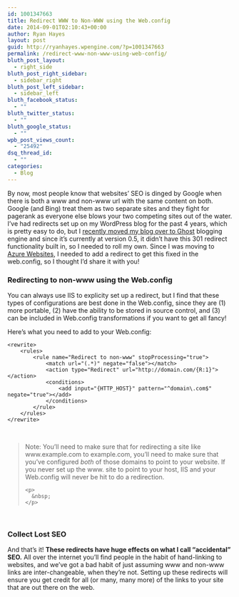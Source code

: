 ```yaml
---
id: 1001347663
title: Redirect WWW to Non-WWW using the Web.config
date: 2014-09-01T02:10:43+00:00
author: Ryan Hayes
layout: post
guid: http://ryanhayes.wpengine.com/?p=1001347663
permalink: /redirect-www-non-www-using-web-config/
bluth_post_layout:
  - right_side
bluth_post_right_sidebar:
  - sidebar_right
bluth_post_left_sidebar:
  - sidebar_left
bluth_facebook_status:
  - ""
bluth_twitter_status:
  - ""
bluth_google_status:
  - ""
wpb_post_views_count:
  - "25492"
dsq_thread_id:
  - ""
categories:
  - Blog
---
```

<div class="wrapper">
  By now, most people know that websites&#8217; SEO is dinged by Google when there is both a www and non-www url with the same content on both. Google (and Bing) treat them as two separate sites and they fight for pagerank as everyone else blows your two competing sites out of the water. I&#8217;ve had redirects set up on my WordPress blog for the past 4 years, which is pretty easy to do, but I <a title="Ghost VS WordPress (and Why I Migrated Back to WordPress)" href="http://ryanhayes.net/ghost-vs-wordpress-migrating/">recently moved my blog over to Ghost</a> blogging engine and since it&#8217;s currently at version 0.5, it didn&#8217;t have this 301 redirect functionality built in, so I needed to roll my own. Since I was moving to <a href="http://azure.com">Azure Websites</a>, I needed to add a redirect to get this fixed in the web.config, so I thought I&#8217;d share it with you!&nbsp;</p> 
  
  <h3 id="redirectingtononwwwusingthewebconfig">
    Redirecting to non-www using the Web.config
  </h3>
  
  <p>
    You can always use IIS to explicity set up a redirect, but I find that these types of configurations are best done in the Web.config, since they are (1) more portable, (2) have the ability to be stored in source control, and (3) can be included in Web.config transformations if you want to get all fancy!
  </p>
  
  <p>
    Here&#8217;s what you need to add to your Web.config:
  </p>
  
  <pre><code>&lt;rewrite&gt;
    &lt;rules&gt;
        &lt;rule name="Redirect to non-www" stopProcessing="true"&gt;
            &lt;match url="(.*)" negate="false"&gt;&lt;/match&gt;
            &lt;action type="Redirect" url="http://domain.com/{R:1}"&gt;&lt;/action&gt;
            &lt;conditions&gt;
                &lt;add input="{HTTP_HOST}" pattern="^domain\.com$" negate="true"&gt;&lt;/add&gt;
            &lt;/conditions&gt;
        &lt;/rule&gt;
    &lt;/rules&gt;
&lt;/rewrite&gt;
</code></pre>
  
  <p>
    &nbsp;
  </p>
  
  <blockquote>
    <p>
      Note: You&#8217;ll need to make sure that for redirecting a site like www.example.com to example.com, you&#8217;ll need to make sure that you&#8217;ve configured <em>both</em> of those domains to point to your website. If you never set up the www. site to point to your host, IIS and your Web.config will never be hit to do a redirection.
    </p>
    
    <p>
      &nbsp;
    </p>
  </blockquote>
  
  <p>
    &nbsp;
  </p>
  
  <h3 id="collectlostseo">
    Collect Lost SEO
  </h3>
  
  <p>
    And that&#8217;s it! <strong>These redirects have huge effects on what I call &#8220;accidental&#8221; SEO.</strong> All over the internet you&#8217;ll find people in the habit of hand-linking to websites, and we&#8217;ve got a bad habit of just assuming www and non-www links are inter-changeable, when they&#8217;re not. Setting up these redirects will ensure you get credit for all (or many, many more) of the links to your site that are out there on the web.
  </p>
  
  <p>
  </p>
</div>